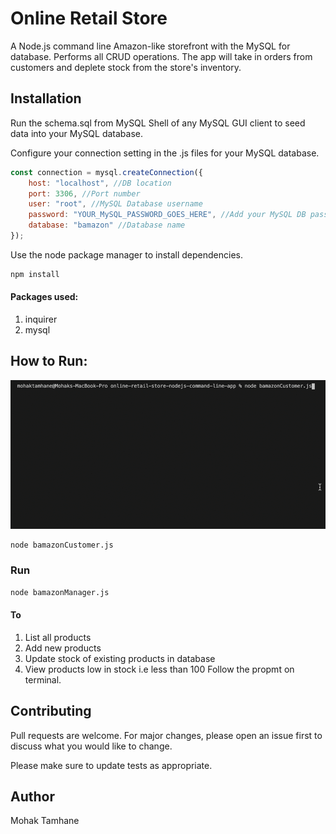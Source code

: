 # Online Retail Store

A Node.js command line Amazon-like storefront with the MySQL for database.
Performs all CRUD operations. The app will take in orders from customers and deplete stock from the store's inventory.

## Installation
Run the schema.sql from MySQL Shell of any MySQL GUI client to seed data into your MySQL database.

Configure your connection setting in the .js files for your MySQL database.
```js
const connection = mysql.createConnection({
    host: "localhost", //DB location
    port: 3306, //Port number
    user: "root", //MySQL Database username
    password: "YOUR_MySQL_PASSWORD_GOES_HERE", //Add your MySQL DB password here
    database: "bamazon" //Database name
});
```

Use the node package manager to install dependencies.

```bash
npm install 
```
#### Packages used:
1. inquirer
2. mysql

## How to Run:
![](assets/img/online-store.gif)
```bash
node bamazonCustomer.js 
```
### Run
```bash
node bamazonManager.js 
```
#### To
1. List all products
2. Add new products
3. Update stock of existing products in database
4. View products low in stock i.e less than 100
Follow the propmt on terminal.

## Contributing
Pull requests are welcome. For major changes, please open an issue first to discuss what you would like to change.

Please make sure to update tests as appropriate.

## Author
Mohak Tamhane
